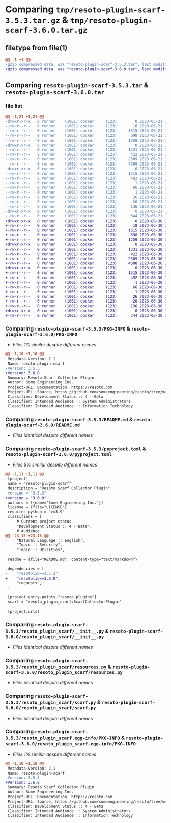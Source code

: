 # Comparing `tmp/resoto-plugin-scarf-3.5.3.tar.gz` & `tmp/resoto-plugin-scarf-3.6.0.tar.gz`

## filetype from file(1)

```diff
@@ -1 +1 @@
-gzip compressed data, was "resoto-plugin-scarf-3.5.3.tar", last modified: Wed Jun 21 14:25:58 2023, max compression
+gzip compressed data, was "resoto-plugin-scarf-3.6.0.tar", last modified: Fri Jun 30 19:25:06 2023, max compression
```

## Comparing `resoto-plugin-scarf-3.5.3.tar` & `resoto-plugin-scarf-3.6.0.tar`

### file list

```diff
@@ -1,21 +1,21 @@
-drwxr-xr-x   0 runner    (1001) docker     (123)        0 2023-06-21 14:25:58.333928 resoto-plugin-scarf-3.5.3/
--rw-r--r--   0 runner    (1001) docker     (123)       18 2023-06-21 14:23:18.000000 resoto-plugin-scarf-3.5.3/MANIFEST.in
--rw-r--r--   0 runner    (1001) docker     (123)     1515 2023-06-21 14:25:58.333928 resoto-plugin-scarf-3.5.3/PKG-INFO
--rw-r--r--   0 runner    (1001) docker     (123)      698 2023-06-21 14:23:18.000000 resoto-plugin-scarf-3.5.3/README.md
--rw-r--r--   0 runner    (1001) docker     (123)     1259 2023-06-21 14:23:18.000000 resoto-plugin-scarf-3.5.3/pyproject.toml
-drwxr-xr-x   0 runner    (1001) docker     (123)        0 2023-06-21 14:25:58.333928 resoto-plugin-scarf-3.5.3/resoto_plugin_scarf/
--rw-r--r--   0 runner    (1001) docker     (123)     1331 2023-06-21 14:23:18.000000 resoto-plugin-scarf-3.5.3/resoto_plugin_scarf/__init__.py
--rw-r--r--   0 runner    (1001) docker     (123)      422 2023-06-21 14:23:18.000000 resoto-plugin-scarf-3.5.3/resoto_plugin_scarf/config.py
--rw-r--r--   0 runner    (1001) docker     (123)     2309 2023-06-21 14:23:18.000000 resoto-plugin-scarf-3.5.3/resoto_plugin_scarf/resources.py
--rw-r--r--   0 runner    (1001) docker     (123)     4308 2023-06-21 14:23:18.000000 resoto-plugin-scarf-3.5.3/resoto_plugin_scarf/scarf.py
-drwxr-xr-x   0 runner    (1001) docker     (123)        0 2023-06-21 14:25:58.333928 resoto-plugin-scarf-3.5.3/resoto_plugin_scarf.egg-info/
--rw-r--r--   0 runner    (1001) docker     (123)     1515 2023-06-21 14:25:58.000000 resoto-plugin-scarf-3.5.3/resoto_plugin_scarf.egg-info/PKG-INFO
--rw-r--r--   0 runner    (1001) docker     (123)      492 2023-06-21 14:25:58.000000 resoto-plugin-scarf-3.5.3/resoto_plugin_scarf.egg-info/SOURCES.txt
--rw-r--r--   0 runner    (1001) docker     (123)        1 2023-06-21 14:25:58.000000 resoto-plugin-scarf-3.5.3/resoto_plugin_scarf.egg-info/dependency_links.txt
--rw-r--r--   0 runner    (1001) docker     (123)       66 2023-06-21 14:25:58.000000 resoto-plugin-scarf-3.5.3/resoto_plugin_scarf.egg-info/entry_points.txt
--rw-r--r--   0 runner    (1001) docker     (123)        1 2023-06-21 14:24:24.000000 resoto-plugin-scarf-3.5.3/resoto_plugin_scarf.egg-info/not-zip-safe
--rw-r--r--   0 runner    (1001) docker     (123)       26 2023-06-21 14:25:58.000000 resoto-plugin-scarf-3.5.3/resoto_plugin_scarf.egg-info/requires.txt
--rw-r--r--   0 runner    (1001) docker     (123)       20 2023-06-21 14:25:58.000000 resoto-plugin-scarf-3.5.3/resoto_plugin_scarf.egg-info/top_level.txt
--rw-r--r--   0 runner    (1001) docker     (123)      136 2023-06-21 14:25:58.333928 resoto-plugin-scarf-3.5.3/setup.cfg
-drwxr-xr-x   0 runner    (1001) docker     (123)        0 2023-06-21 14:25:58.333928 resoto-plugin-scarf-3.5.3/test/
--rw-r--r--   0 runner    (1001) docker     (123)      344 2023-06-21 14:23:18.000000 resoto-plugin-scarf-3.5.3/test/test_config.py
+drwxr-xr-x   0 runner    (1001) docker     (123)        0 2023-06-30 19:25:06.963646 resoto-plugin-scarf-3.6.0/
+-rw-r--r--   0 runner    (1001) docker     (123)       18 2023-06-30 19:21:04.000000 resoto-plugin-scarf-3.6.0/MANIFEST.in
+-rw-r--r--   0 runner    (1001) docker     (123)     1515 2023-06-30 19:25:06.963646 resoto-plugin-scarf-3.6.0/PKG-INFO
+-rw-r--r--   0 runner    (1001) docker     (123)      698 2023-06-30 19:21:04.000000 resoto-plugin-scarf-3.6.0/README.md
+-rw-r--r--   0 runner    (1001) docker     (123)     1259 2023-06-30 19:21:04.000000 resoto-plugin-scarf-3.6.0/pyproject.toml
+drwxr-xr-x   0 runner    (1001) docker     (123)        0 2023-06-30 19:25:06.963646 resoto-plugin-scarf-3.6.0/resoto_plugin_scarf/
+-rw-r--r--   0 runner    (1001) docker     (123)     1331 2023-06-30 19:21:04.000000 resoto-plugin-scarf-3.6.0/resoto_plugin_scarf/__init__.py
+-rw-r--r--   0 runner    (1001) docker     (123)      422 2023-06-30 19:21:04.000000 resoto-plugin-scarf-3.6.0/resoto_plugin_scarf/config.py
+-rw-r--r--   0 runner    (1001) docker     (123)     2309 2023-06-30 19:21:04.000000 resoto-plugin-scarf-3.6.0/resoto_plugin_scarf/resources.py
+-rw-r--r--   0 runner    (1001) docker     (123)     4308 2023-06-30 19:21:04.000000 resoto-plugin-scarf-3.6.0/resoto_plugin_scarf/scarf.py
+drwxr-xr-x   0 runner    (1001) docker     (123)        0 2023-06-30 19:25:06.963646 resoto-plugin-scarf-3.6.0/resoto_plugin_scarf.egg-info/
+-rw-r--r--   0 runner    (1001) docker     (123)     1515 2023-06-30 19:25:06.000000 resoto-plugin-scarf-3.6.0/resoto_plugin_scarf.egg-info/PKG-INFO
+-rw-r--r--   0 runner    (1001) docker     (123)      492 2023-06-30 19:25:06.000000 resoto-plugin-scarf-3.6.0/resoto_plugin_scarf.egg-info/SOURCES.txt
+-rw-r--r--   0 runner    (1001) docker     (123)        1 2023-06-30 19:25:06.000000 resoto-plugin-scarf-3.6.0/resoto_plugin_scarf.egg-info/dependency_links.txt
+-rw-r--r--   0 runner    (1001) docker     (123)       66 2023-06-30 19:25:06.000000 resoto-plugin-scarf-3.6.0/resoto_plugin_scarf.egg-info/entry_points.txt
+-rw-r--r--   0 runner    (1001) docker     (123)        1 2023-06-30 19:22:40.000000 resoto-plugin-scarf-3.6.0/resoto_plugin_scarf.egg-info/not-zip-safe
+-rw-r--r--   0 runner    (1001) docker     (123)       26 2023-06-30 19:25:06.000000 resoto-plugin-scarf-3.6.0/resoto_plugin_scarf.egg-info/requires.txt
+-rw-r--r--   0 runner    (1001) docker     (123)       20 2023-06-30 19:25:06.000000 resoto-plugin-scarf-3.6.0/resoto_plugin_scarf.egg-info/top_level.txt
+-rw-r--r--   0 runner    (1001) docker     (123)      136 2023-06-30 19:25:06.967646 resoto-plugin-scarf-3.6.0/setup.cfg
+drwxr-xr-x   0 runner    (1001) docker     (123)        0 2023-06-30 19:25:06.963646 resoto-plugin-scarf-3.6.0/test/
+-rw-r--r--   0 runner    (1001) docker     (123)      344 2023-06-30 19:21:04.000000 resoto-plugin-scarf-3.6.0/test/test_config.py
```

### Comparing `resoto-plugin-scarf-3.5.3/PKG-INFO` & `resoto-plugin-scarf-3.6.0/PKG-INFO`

 * *Files 1% similar despite different names*

```diff
@@ -1,10 +1,10 @@
 Metadata-Version: 2.1
 Name: resoto-plugin-scarf
-Version: 3.5.3
+Version: 3.6.0
 Summary: Resoto Scarf Collector Plugin
 Author: Some Engineering Inc.
 Project-URL: Documentation, https://resoto.com
 Project-URL: Source, https://github.com/someengineering/resoto/tree/main/plugins/scarf
 Classifier: Development Status :: 4 - Beta
 Classifier: Intended Audience :: System Administrators
 Classifier: Intended Audience :: Information Technology
```

### Comparing `resoto-plugin-scarf-3.5.3/README.md` & `resoto-plugin-scarf-3.6.0/README.md`

 * *Files identical despite different names*

### Comparing `resoto-plugin-scarf-3.5.3/pyproject.toml` & `resoto-plugin-scarf-3.6.0/pyproject.toml`

 * *Files 5% similar despite different names*

```diff
@@ -1,11 +1,11 @@
 [project]
 name = "resoto-plugin-scarf"
 description = "Resoto Scarf Collector Plugin"
-version = "3.5.3"
+version = "3.6.0"
 authors = [{name="Some Engineering Inc."}]
 license = {file="LICENSE"}
 requires-python = ">=3.9"
 classifiers = [
     # Current project status
     "Development Status :: 4 - Beta",
     # Audience
@@ -23,15 +23,15 @@
     "Natural Language :: English",
     "Topic :: Security",
     "Topic :: Utilities",
 ]
 readme = {file="README.md", content-type="text/markdown"}
 
 dependencies = [
-    "resotolib==3.5.3",
+    "resotolib==3.6.0",
     "requests",
 ]
 
 [project.entry-points."resoto.plugins"]
 scarf = "resoto_plugin_scarf:ScarfCollectorPlugin"
 
 [project.urls]
```

### Comparing `resoto-plugin-scarf-3.5.3/resoto_plugin_scarf/__init__.py` & `resoto-plugin-scarf-3.6.0/resoto_plugin_scarf/__init__.py`

 * *Files identical despite different names*

### Comparing `resoto-plugin-scarf-3.5.3/resoto_plugin_scarf/resources.py` & `resoto-plugin-scarf-3.6.0/resoto_plugin_scarf/resources.py`

 * *Files identical despite different names*

### Comparing `resoto-plugin-scarf-3.5.3/resoto_plugin_scarf/scarf.py` & `resoto-plugin-scarf-3.6.0/resoto_plugin_scarf/scarf.py`

 * *Files identical despite different names*

### Comparing `resoto-plugin-scarf-3.5.3/resoto_plugin_scarf.egg-info/PKG-INFO` & `resoto-plugin-scarf-3.6.0/resoto_plugin_scarf.egg-info/PKG-INFO`

 * *Files 1% similar despite different names*

```diff
@@ -1,10 +1,10 @@
 Metadata-Version: 2.1
 Name: resoto-plugin-scarf
-Version: 3.5.3
+Version: 3.6.0
 Summary: Resoto Scarf Collector Plugin
 Author: Some Engineering Inc.
 Project-URL: Documentation, https://resoto.com
 Project-URL: Source, https://github.com/someengineering/resoto/tree/main/plugins/scarf
 Classifier: Development Status :: 4 - Beta
 Classifier: Intended Audience :: System Administrators
 Classifier: Intended Audience :: Information Technology
```

